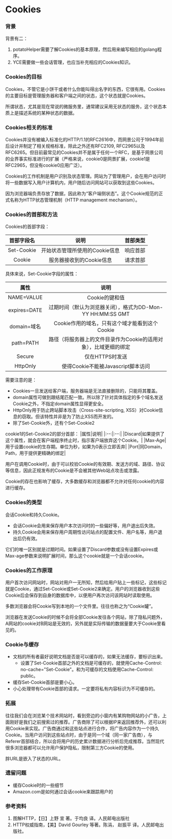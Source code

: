 Cookies
=========
### 背景

背景有二：
1.  potatoHelper需要了解Cookies的基本原理，然后用来编写相应的golang程序。
2.  YCE需要做一些会话管理，也应当补充相应的Cookies知识。

### Cookies的目标
Cookies，不管它是小饼干或者什么你能叫得出名字的东西，它很有用。Cookies的主要目标是管理服务器和客户端之间的状态，这个状态就是Cookies。

所谓状态，尤其是现在常说的微服务里，通常建议采用无状态的服务，这个状态本质上是描述系统的某种状态的数据。

### Cookies相关的标准

Cookies并没有被编入标准化的HTTP/1.1的RFC2616中，而网景公司于1994年前后设计并制定了相关规格标准，除此之外还有RFC2109, RFC2965以及RFC6265。但目前最常见的Cookies并不是属于任何一个RFC，是基于网景公司的业界事实标准进行的扩展（严格来说，cookie0是网景扩展，cookie1是RFC2965，但没有cookie0应用广泛）。

Cookies的工作机制是用户识别及状态管理。网站为了管理用户，会在用户访问时将一些数据写入用户计算机内，用户随后访问网站可以获取到这些Cookies。

因为浏览器端负责存放了数据，因此称为“客户端侧状态”。这个Cookie规范的正式名称为HTTP状态管理机制（HTTP management mechanism）。

### Cookies的首部和方法

Cookies的首部字段：

|首部字段名|说明|首部类型|
|:--------:|:--:|:------:|
|Set-Cookie|开始状态管理所使用的Cookie信息|响应首部|
|Cookie|服务器接收到的Cookie信息|请求首部|

具体来说，Set-Cookie字段的属性：

|属性|说明|
|:--:|:--:|
|NAME=VALUE|Cookie的键和值|
|expires=DATE|过期时间（默认为浏览器关闭），格式为DD-Mon-YY HH:MM:SS GMT|
|domain=域名|Cookie作用的域名，只有这个域才能看到这个Cookie|
|path=PATH|路径（将服务器上的文件目录作为Cookie的适用对象），比域更细的绑定|
|Secure|仅在HTTPS时发送|
|HttpOnly|使得Cookie不能被Javascript脚本访问|


需要注意的是：

* Cookies一旦发送给客户端，服务器端是无法直接删除的，只能将其覆盖。
* domain属性可做到跟结尾匹配一致。所以除了针对具体指定的多个域名发送Cookie之外，不指定domain属性显得更安全。
* HttpOnly用于防止跨站脚本攻击（Cross-site-scripting, XSS）对Cookie信息的窃取。但该特性并非是为了防止XSS而开发的。
* 除了Set-Cookie外，还有个Set-Cookie2

cookie1的Set-Cookie2的部分首部：
|属性|说明|
|:--:|:--:|
|Discard|如果提供了这个属性，就会在客户端程序终止时，指示客户端放弃这个Cookie。|
|Max-Age|用于设置cookie的生存期。单位为秒，如果为0表示立即丢弃|
|Port|同Domain，Path，用于提供更精确的绑定|


用户在调用Cookie时，由于可以校验Cookie的有效期、发送方的域、路径、协议等信息，因此正规发布的Cookie是不会被其他Web站点攻击或泄露。

Cookie的存在也影响了缓存，大多数缓存和浏览器都不允许对任何cookie的内容进行缓存。

### Cookies的类型

会话Cookie和持久Cookie。

* 会话Cookie会用来保存用户本次访问时的一些偏好等，用户退出后失效。
* 持久Cookie会用来保存用户周期性访问站点的配置文件、用户名等，用户退出后仍有效。

它们的唯一区别就是过期时间。如果设置了Discard参数或没有设置Expires或Max-age参数来说明扩展时间，那么这个cookie就是一个会话cookie。

### Cookies的工作原理
用户首次访问网站时，网站对用户一无所知，然后给用户贴上一些标记，这些标记就是Cookie，通过Set-Cookie或Set-Cookie2来确定。用户的浏览器收到这些Cookie后会保存到自身的数据库中，以便用户再次访问该网站时读取使用。

多数浏览器会将Cookie写到本地的一个文件里。往往也称之为“Cookie罐”。

浏览器在发送Cookie的时候不会将全部Cookie发往各个网站，除了隐私问题外，A网站的cookie对B网站是无效的，另外就是实际传输的数据量要大于Cookie里看见的。

### Cookie与缓存

* 文档的所有者最好说明文档是否是可以缓存的，如果无法缓存，要标识出来。
    * 设置了Set-Cookie首部之外的文档是可缓存的，就使用Cache-Control: no-cache="Set-Cookie"。和为可缓存的文档使用Cache-Control: public。
* 缓存Set-Cookie首部是要小心。
* 小心处理带有Cookie首部的请求。一定要将私有内容标识为不可缓存的。

### 拓展

往往我们会在浏览某个技术网站时，看到旁边的小窗内有某购物网站的小广告，上面刚好是我们之前搜索过的推荐。广告商除了可以根据IP来返回推荐外，还可以利用Cookie来实现。广告商通过和这些站点进行合作，将广告内容作为一个持久Cookie。当用户访问到这些站点时，由于是同一个域（同一家广告商），与Referer首部结合，所以会将用户的历史累计数据进行分析后完成推荐。当然现代很多浏览器都可以允许用户保护隐私，限制第三方Cookie的使用。

胖URL是嵌入了状态的URL。

### 遗留问题

* 缓存Cookie时的一些细节
* Amazon.com是如何通过会话cookie来跟踪用户的

### 参考资料
1.  图解HTTP，【日】上野 宣 著。于均良 译。人民邮电出版社
2.  HTTP权威指南，【美】David Gourley 等著。陈涓， 赵振平 译。人民邮电出版社。


